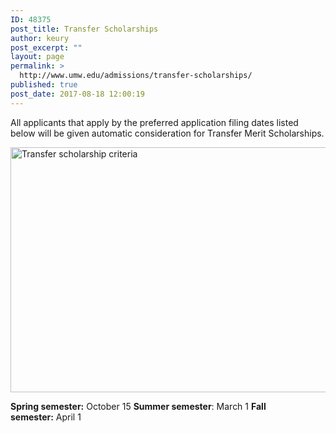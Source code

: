 ```yaml
---
ID: 48375
post_title: Transfer Scholarships
author: keury
post_excerpt: ""
layout: page
permalink: >
  http://www.umw.edu/admissions/transfer-scholarships/
published: true
post_date: 2017-08-18 12:00:19
---
```

All applicants that apply by the preferred application filing dates listed below will be given automatic consideration for Transfer Merit Scholarships.

<img class="aligncenter wp-image-48036 size-full" src="http://www.umw.edu/admissions/wp-content/uploads/sites/6/2015/09/TransferScholarship-Graphic.png" alt="Transfer scholarship criteria" width="1732" height="392" />

<strong>Spring semester:</strong> October 15
<strong>Summer semester</strong>: March 1
<strong>Fall semester:</strong> April 1